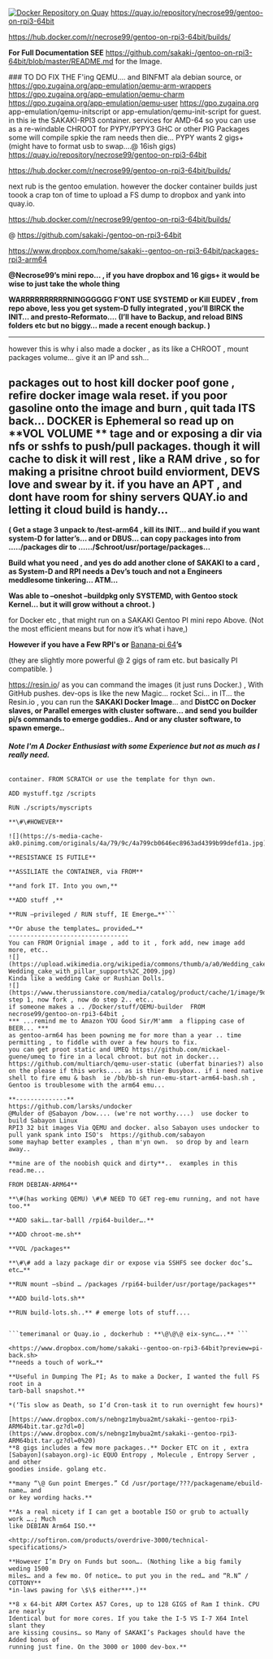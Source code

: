 [![Docker Repository on Quay](https://quay.io/repository/necrose99/gentoo-on-rpi3-64bit/status "Docker Repository on Quay")](https://quay.io/repository/necrose99/gentoo-on-rpi3-64bit)
https://quay.io/repository/necrose99/gentoo-on-rpi3-64bit

https://hub.docker.com/r/necrose99/gentoo-on-rpi3-64bit/builds/

**For Full Documentation SEE** https://github.com/sakaki-/gentoo-on-rpi3-64bit/blob/master/README.md for the Image. 

\#\#\# TO DO FIX THE F'ing QEMU.... and BINFMT ala debian source, or https://gpo.zugaina.org/app-emulation/qemu-arm-wrappers
https://gpo.zugaina.org/app-emulation/qemu-charm
https://gpo.zugaina.org/app-emulation/qemu-user
https://gpo.zugaina.org   app-emulation/qemu-initscript or app-emulation/qemu-init-script for guest. in this ie the SAKAKI-RPI3 container. 
services for AMD-64 so you can use as a re-windable CHROOT for PYPY/PYPY3 GHC or
other PIG Packages some will compile spkie the ram needs then die... PYPY wants
2 gigs+ (might have to format usb to swap....\@ 16ish gigs)
https://quay.io/repository/necrose99/gentoo-on-rpi3-64bit

https://hub.docker.com/r/necrose99/gentoo-on-rpi3-64bit/builds/

next rub is the gentoo emulation. however the docker container builds just toook
a crap ton of time to upload a FS dump to dropbox and yank into quay.io.

https://hub.docker.com/r/necrose99/gentoo-on-rpi3-64bit/builds/

\@ <https://github.com/sakaki-/gentoo-on-rpi3-64bit>

<https://www.dropbox.com/home/sakaki--gentoo-on-rpi3-64bit/packages-rpi3-arm64>

**\@Necrose99’s mini repo… , if you have dropbox and 16 gigs+ it would be wise
to just take the whole thing**

**WARRRRRRRRRRNINGGGGGG F’ONT USE SYSTEMD or Kill EUDEV , from repo above, less
you get system-D fully integrated , you’ll BIRCK the INIT… and
presto-Reformato…. (I’ll have to Backup, and reload BINS folders etc but no
biggy… made a recent enough backup. )**

---------------------------------------------------------------------
however this is why i also made a docker , as its like a CHROOT , mount packages volume... give it an IP and ssh...

packages out to host kill docker poof gone , refire docker image wala reset. if
you poor gasoline onto the image and burn , quit tada ITS back...
DOCKER is Ephemeral so read up on **VOL VOLUME ** tage and or exposing a dir via nfs or sshfs to push/pull packages. 
though it will cache to disk it will rest , like a RAM drive , so for making a prisitne chroot build enviorment, DEVS love and swear by it.  if you have an APT , and dont have room for shiny servers QUAY.io and letting it cloud build is handy... 
----------------------------------------------


**( Get a stage 3 unpack to /test-arm64 , kill its INIT… and build if you want
system-D for latter’s… and or DBUS… can copy packages into from …../packages dir
to ……/\$chroot/usr/portage/packages…**

**Build what you need , and yes do add another clone of SAKAKI to a card , as
System-D and RPI needs a Dev’s touch and not a Engineers meddlesome tinkering…
ATM…**

**Was able to –oneshot –buildpkg only SYSTEMD, with Gentoo stock Kernel… but it
will grow without a chroot. )**

for Docker etc , that might run on a SAKAKI Gentoo PI mini repo Above. (Not the
most efficient means but for now it’s what i have,)

**However if you have a Few RPI's or** [Banana-pi
64](http://www.banana-pi.org/m64.html)**’s**

(they are slightly more powerful \@ 2 gigs of ram etc. but basically PI
compatible. )

<https://resin.io>/ as you can command the images (it just runs Docker.) , With
GitHub pushes. dev-ops is like the new Magic... rocket Sci… in IT... the
Resin.io , you can run the **SAKAKI Docker Image**… and **DistCC on Docker
slaves, or Parallel emerges with cluster software… and send you builder pi/s
commands to emerge goddies.. And or any cluster software, to spawn emerge..**

###### **Note I'm A Docker Enthusiast with some Experience but not as much as I really need.**

```From USERNAME/conatiner name" can use the SAKAKI RPI 3 tarball dump to create a
container. FROM SCRATCH or use the template for thyn own.

ADD mystuff.tgz /scripts

RUN ./scripts/myscripts

**\#\#HOWEVER**

![](https://s-media-cache-ak0.pinimg.com/originals/4a/79/9c/4a799cb0646ec8963ad4399b99defd1a.jpg)

**RESISTANCE IS FUTILE**

**ASSILIATE the CONTAINER, via FROM**

**and fork IT. Into you own,**

**ADD stuff ,**

**RUN –privileged / RUN stuff, IE Emerge…**```

**Or abuse the templates… provided…**
---------------------------------
You can FROM Orignial image , add to it , fork add, new image add more, etc..
![](https://upload.wikimedia.org/wikipedia/commons/thumb/a/a0/Wedding_cake_with_pillar_supports%2C_2009.jpg/250px-Wedding_cake_with_pillar_supports%2C_2009.jpg)
Kinda like a wedding Cake or Rushian Dolls.
![](https://www.therussianstore.com/media/catalog/product/cache/1/image/9df78eab33525d08d6e5fb8d27136e95/n/d/nd02415a05.jpg)
step 1, now fork , now do step 2.. etc.. 
if someone makes a .. /Docker/stuff/QEMU-builder  FROM necrose99/gentoo-on-rpi3-64bit , 
*** ...remind me to Amazon YOU Good Sir/M'amm  a flipping case of BEER... *** 
as gentoo-arm64 has been powning me for more than a year .. time permitting , to fiddle with over a few hours to fix. 
you can get proot static and UMEQ https://github.com/mickael-guene/umeq to fire in a local chroot. but not in docker... 
https://github.com/multiarch/qemu-user-static (uberfat binaries?) also on the please if this works.... as is thier Busybox.. if i need native shell to fire emu & bash  ie /bb/bb-sh run-emu-start-arm64-bash.sh , Gentoo is troublesome with the arm64 emu...   

**--------------**
https://github.com/larsks/undocker  
@Mulder of @Sabayon /bow.... (we're not worthy....)  use docker to build Sabayon Linux 
RPI3 32 bit images Via QEMU and docker. also Sabayon uses undocker to pull yank spank into ISO's  https://github.com/sabayon
some mayhap better examples , than m'yn own.  so drop by and learn away.. 

**mine are of the noobish quick and dirty**..  examples in this read.me... 

FROM DEBIAN-ARM64**

**\#(has working QEMU) \#\# NEED TO GET reg-emu running, and not have too.**

**ADD saki….tar-balll /rpi64-builder….**

**ADD chroot-me.sh**

**VOL /packages**

**\#\# add a lazy package dir or expose via SSHFS see docker doc’s… etc…**

**RUN mount –sbind … /packages /rpi64-builder/usr/portage/packages**

**ADD build-lots.sh**

**RUN build-lots.sh..** # emerge lots of stuff.... 


```temerimanal or Quay.io , dockerhub : **\@\@\@ eix-sync…..** ```

<https://www.dropbox.com/home/sakaki--gentoo-on-rpi3-64bit?preview=pi-back.sh>
**needs a touch of work…**

**Useful in Dumping The PI; As to make a Docker, I wanted the full FS root in a
tarb-ball snapshot.**

*(‘Tis slow as Death, so I’d Cron-task it to run overnight few hours)*

[https://www.dropbox.com/s/nebngz1mybua2mt/sakaki--gentoo-rpi3-ARM64bit.tar.gz?dl=0](https://www.dropbox.com/s/nebngz1mybua2mt/sakaki--gentoo-rpi3-ARM64bit.tar.gz?dl=0%20)
**8 gigs includes a few more packages..** Docker ETC on it , extra
[Sabayon](sabayon.org)-ic EQUO Entropy , Molecule , Entropy Server , and other
goodies inside. golang etc.

**many “\@ Gun point Emerges.” Cd /usr/portage/???/packagename/ebuild-name… and
or key wording hacks.**

**As a real nicety if I can get a bootable ISO or grub to actually work ….; Much
like DEBIAN Arm64 ISO.**

<http://softiron.com/products/overdrive-3000/technical-specifications/>

**However I’m Dry on Funds but soon…. (Nothing like a big family weding 1500
miles… and a few mo. Of notice… to put you in the red… and “R.N” / COTTONY**
*in-laws pawing for \$\$ either***.)**

**8 x 64-bit ARM Cortex A57 Cores, up to 128 GIGS of Ram I think. CPU are nearly
Identical but for more cores. If you take the I-5 VS I-7 X64 Intel slant they
are kissing cousins… so Many of SAKAKI’s Packages should have the Added bonus of
running just fine. On the 3000 or 1000 dev-box.**

